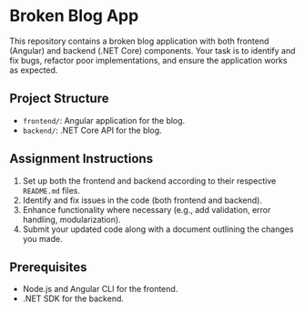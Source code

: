 # Broken Blog App

This repository contains a broken blog application with both frontend (Angular) and backend (.NET Core) components. Your task is to identify and fix bugs, refactor poor implementations, and ensure the application works as expected.

## Project Structure
- `frontend/`: Angular application for the blog.
- `backend/`: .NET Core API for the blog.

## Assignment Instructions
1. Set up both the frontend and backend according to their respective `README.md` files.
2. Identify and fix issues in the code (both frontend and backend).
3. Enhance functionality where necessary (e.g., add validation, error handling, modularization).
4. Submit your updated code along with a document outlining the changes you made.

## Prerequisites
- Node.js and Angular CLI for the frontend.
- .NET SDK for the backend.
